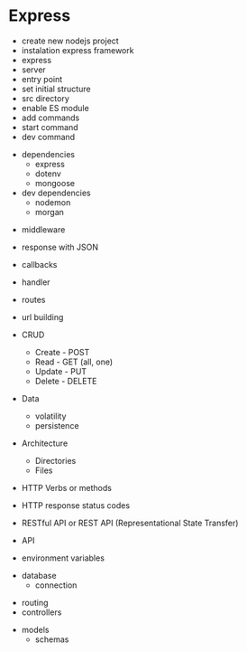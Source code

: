 # Express

- create new nodejs project
- instalation express framework
- express
- server
- entry point
- set initial structure
- src directory
- enable ES module
- add commands
- start command
- dev command

* dependencies
  - express
  - dotenv
  - mongoose
* dev dependencies
  - nodemon
  - morgan

- middleware
- response with JSON

- callbacks
- handler

- routes
- url building

* CRUD
  - Create - POST
  - Read - GET (all, one)
  - Update - PUT
  - Delete - DELETE

* Data
  - volatility
  - persistence

* Architecture
  - Directories
  - Files

- HTTP Verbs or methods
- HTTP response status codes
- RESTful API or REST API (Representational State Transfer)
- API

- environment variables
* database
  - connection
- routing
- controllers
* models
  - schemas
